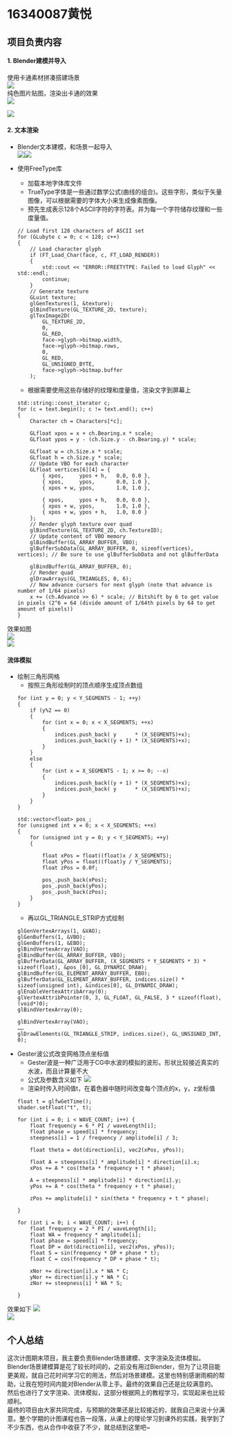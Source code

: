 # 16340087黄悦
## 项目负责内容
#### 1. Blender建模并导入
使用卡通素材拼凑搭建场景  
![](../pictures/12.png)   
纯色图片贴图，渲染出卡通的效果  
![](../pictures/13.png)    

![](../pictures/14.gif)   

#### 2. 文本渲染
- Blender文本建模，和场景一起导入  
![](../pictures/4.png)![](../pictures/5.png)  

- 使用FreeType库
    - 加载本地字体库文件
    - TrueType字体是一些通过数学公式(曲线的组合)。这些字形，类似于矢量图像，可以根据需要的字体大小来生成像素图像。
    - 预先生成表示128个ASCII字符的字符表。并为每一个字符储存纹理和一些度量值。  
    ```
    // Load first 128 characters of ASCII set
	for (GLubyte c = 0; c < 128; c++)
	{
		// Load character glyph 
		if (FT_Load_Char(face, c, FT_LOAD_RENDER))
		{
			std::cout << "ERROR::FREETYTPE: Failed to load Glyph" << std::endl;
			continue;
		}
		// Generate texture
		GLuint texture;
		glGenTextures(1, &texture);
		glBindTexture(GL_TEXTURE_2D, texture);
		glTexImage2D(
			GL_TEXTURE_2D,
			0,
			GL_RED,
			face->glyph->bitmap.width,
			face->glyph->bitmap.rows,
			0,
			GL_RED,
			GL_UNSIGNED_BYTE,
			face->glyph->bitmap.buffer
		);
    ```
    - 根据需要使用这些存储好的纹理和度量值，渲染文字到屏幕上  
    ```
    std::string::const_iterator c;
	for (c = text.begin(); c != text.end(); c++)
	{
		Character ch = Characters[*c];

		GLfloat xpos = x + ch.Bearing.x * scale;
		GLfloat ypos = y - (ch.Size.y - ch.Bearing.y) * scale;

		GLfloat w = ch.Size.x * scale;
		GLfloat h = ch.Size.y * scale;
		// Update VBO for each character
		GLfloat vertices[6][4] = {
			{ xpos,     ypos + h,   0.0, 0.0 },
			{ xpos,     ypos,       0.0, 1.0 },
			{ xpos + w, ypos,       1.0, 1.0 },

			{ xpos,     ypos + h,   0.0, 0.0 },
			{ xpos + w, ypos,       1.0, 1.0 },
			{ xpos + w, ypos + h,   1.0, 0.0 }
		};
		// Render glyph texture over quad
		glBindTexture(GL_TEXTURE_2D, ch.TextureID);
		// Update content of VBO memory
		glBindBuffer(GL_ARRAY_BUFFER, VBO);
		glBufferSubData(GL_ARRAY_BUFFER, 0, sizeof(vertices), vertices); // Be sure to use glBufferSubData and not glBufferData

		glBindBuffer(GL_ARRAY_BUFFER, 0);
		// Render quad
		glDrawArrays(GL_TRIANGLES, 0, 6);
		// Now advance cursors for next glyph (note that advance is number of 1/64 pixels)
		x += (ch.Advance >> 6) * scale; // Bitshift by 6 to get value in pixels (2^6 = 64 (divide amount of 1/64th pixels by 64 to get amount of pixels))
	}
    ```

效果如图  
![](../pictures/6.png)  
![](../pictures/7.png)    

#### 流体模拟
- 绘制三角形网格
    - 按照三角形绘制时的顶点顺序生成顶点数组
    ```
    for (int y = 0; y < Y_SEGMENTS - 1; ++y)
	{
		if (y%2 == 0)
		{
			for (int x = 0; x < X_SEGMENTS; ++x)
			{
				indices.push_back( y      * (X_SEGMENTS)+x);
				indices.push_back((y + 1) * (X_SEGMENTS)+x);
			}
		}
		else
		{
			for (int x = X_SEGMENTS - 1; x >= 0; --x)
			{
				indices.push_back((y + 1) * (X_SEGMENTS)+x);
				indices.push_back( y      * (X_SEGMENTS)+x);
			}
		}
	}
    ```
    ```
    std::vector<float> pos_;
	for (unsigned int x = 0; x < X_SEGMENTS; ++x)
	{
		for (unsigned int y = 0; y < Y_SEGMENTS; ++y)
		{

			float xPos = float((float)x / X_SEGMENTS);
			float yPos = float((float)y / Y_SEGMENTS);
			float zPos = 0.0f;

			pos_.push_back(xPos);
			pos_.push_back(yPos);
			pos_.push_back(zPos);
		}
	}
    ```
    - 再以GL_TRIANGLE_STRIP方式绘制
    ```
    glGenVertexArrays(1, &VAO);
	glGenBuffers(1, &VBO);
	glGenBuffers(1, &EBO);
	glBindVertexArray(VAO);
	glBindBuffer(GL_ARRAY_BUFFER, VBO);
	glBufferData(GL_ARRAY_BUFFER, (X_SEGMENTS * Y_SEGMENTS * 3) * sizeof(float), &pos_[0], GL_DYNAMIC_DRAW);
	glBindBuffer(GL_ELEMENT_ARRAY_BUFFER, EBO);
	glBufferData(GL_ELEMENT_ARRAY_BUFFER, indices.size() * sizeof(unsigned int), &indices[0], GL_DYNAMIC_DRAW);
	glEnableVertexAttribArray(0);
	glVertexAttribPointer(0, 3, GL_FLOAT, GL_FALSE, 3 * sizeof(float), (void*)0);
	glBindVertexArray(0);
    ```
    ```
    glBindVertexArray(VAO);
    ……
    glDrawElements(GL_TRIANGLE_STRIP, indices.size(), GL_UNSIGNED_INT, 0);
    ```
- Gester波公式改变网格顶点坐标值
    - Gester波是一种广泛用于CG中水波的模拟的波形。形状比较接近真实的水波，而且计算量不大
    - 公式及参数含义如下
    ![](../pictures/15.png)
    - 渲染时传入时间值t，在着色器中随时间改变每个顶点的x，y，z坐标值
    ```
    float t = glfwGetTime();
	shader.setFloat("t", t);
    ```
    ```
    for (int i = 0; i < WAVE_COUNT; i++) {
        float frequency = 6 * PI / waveLength[i];
        float phase = speed[i] * frequency;
        steepness[i] = 1 / frequency / amplitude[i] / 3;

        float theta = dot(direction[i], vec2(xPos, yPos));

        float A = steepness[i] * amplitude[i] * direction[i].x;
        xPos += A * cos(theta * frequency + t * phase);

        A = steepness[i] * amplitude[i] * direction[i].y;
        yPos += A * cos(theta * frequency + t * phase);

        zPos += amplitude[i] * sin(theta * frequency + t * phase);

    }

    for (int i = 0; i < WAVE_COUNT; i++) {
        float frequency = 2 * PI / waveLength[i];
        float WA = frequency * amplitude[i];
        float phase = speed[i] * frequency;
        float DP = dot(direction[i], vec2(xPos, yPos));
        float S = sin(frequency * DP + phase * t);
        float C = cos(frequency * DP + phase * t);

        xNor += direction[i].x * WA * C;
        yNor += direction[i].y * WA * C;
        zNor += steepness[i] * WA * S;

    }
    ```

效果如下
![](../pictures/9.gif)  
![](../pictures/8.gif)  

## 个人总结  

这次计图期末项目，我主要负责Blender场景建模、文字渲染及流体模拟。  
Blender场景建模算是花了较长时间的，之前没有用过Blender，但为了让项目能更美观，就自己花时间学习它的用法，然后对场景建模。这里也特别感谢雨桐的帮助，让我在短时间内能对Blender从零上手。最终的效果自己还是比较满意的。  
然后也进行了文字渲染、流体模拟，这部分根据网上的教程学习，实现起来也比较顺利。  
最终的项目由大家共同完成，与预期的效果还是比较接近的，就我自己来说十分满意。整个学期的计图课程也告一段落，从课上的理论学习到课外的实践，我学到了不少东西，也从合作中收获了不少，就总结到这里吧~